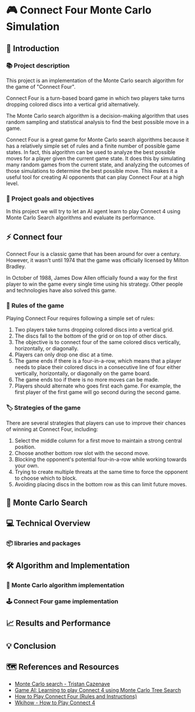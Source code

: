 # 🎮 Connect Four Monte Carlo Simulation 

## 🚀 Introduction

### 📚 Project description
This project is an implementation of  the Monte Carlo search algorithm for the game of "Connect Four". 

Connect Four is a turn-based board game in which two players take turns dropping colored discs into a vertical grid alternatively.

The Monte Carlo search algorithm is a decision-making algorithm that uses random sampling and statistical analysis to find the best possible move in a game.

Connect Four is a great game for Monte Carlo search algorithms because it has a relatively simple set of rules and a finite number of possible game states. In fact,  this algorithm can be used to analyze the best possible moves for a player given the current game state. It does this by simulating many random games from the current state, and analyzing the outcomes of those simulations to determine the best possible move. This makes it a useful tool for creating AI opponents that can play Connect Four at a high level.

###  🎯 Project goals and objectives

In this project we will try to let an AI agent learn to play Connect 4 using Monte Carlo Search algorithms and evaluate its performance.

## ⚡️ Connect four
Connect Four is a classic game that has been around for over a century. However, it wasn't until 1974 that the game was officially licensed by Milton Bradley.

In October of 1988, James Dow Allen officially found a way for the first player to win the game every single time using his strategy. Other people and technologies have also solved this game.


### 📝 Rules of the game
Playing Connect Four requires following a simple set of rules:

1. Two players take turns dropping colored discs into a vertical grid.
2. The discs fall to the bottom of the grid or on top of other discs.
3. The objective is to connect four of the same colored discs vertically, horizontally, or diagonally.
4. Players can only drop one disc at a time.
5. The game ends if there is a four-in-a-row, which means that a player needs to place their colored discs in a consecutive line of four either vertically, horizontally, or diagonally on the game board.
6. The game ends too if there is no more moves can be made.
7. Players should alternate who goes first each game. For example, the first player of the first game will go second during the second game.

### 🏷️ Strategies of the game
There are several strategies that players can use to improve their chances of winning at Connect Four, including:

1. Select the middle column for a first move to maintain a strong central position.
2. Choose another bottom row slot with the second move.
3. Blocking the opponent's potential four-in-a-row while working towards your own.
4. Trying to create multiple threats at the same time to force the opponent to choose which to block.
5. Avoiding placing discs in the bottom row as this can limit future moves.

## 📂 Monte Carlo Search

## 💻 Technical Overview
### 📦 libraries and packages

## 🛠️ Algorithm and Implementation

### 🧠 Monte Carlo algorithm implementation

### 🕹️ Connect Four game implementation


## 📈 Results and Performance 



## 💡 Conclusion



## 🗺️ References and Resources
* [Monte Carlo search - Tristan Cazenave](https://www.lamsade.dauphine.fr/~cazenave/MonteCarlo.pdf)
* [Game AI: Learning to play Connect 4 using Monte Carlo Tree Search](https://pranav-agarwal-2109.medium.com/game-ai-learning-to-play-connect-4-using-monte-carlo-tree-search-f083d7da451e)
* [How to Play Connect Four (Rules and Instructions)](https://groupgames101.com/connect-four-rules/)
* [Wkihow - How to Play Connect 4](https://www.wikihow.com/Play-Connect-4)





